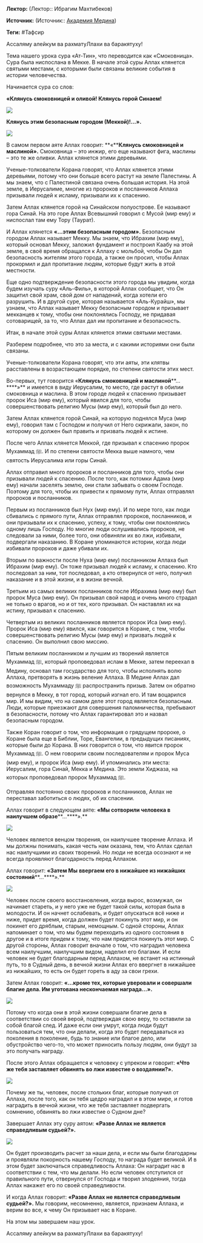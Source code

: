 **Лектор:** (Лектор:: Ибрагим Махтибеков)

**Источник:** (Источник:: [Академия Медина](https://web.medinaschool.org/school/))

**Теги:** #Тафсир

Ассаляму алейкум ва рахматуЛлахи ва баракятуху!


Тема нашего урока сура «Ат-Тин», что переводится как «Смоковница». Сура была ниспослана в Мекке. В начале этой суры Аллах клянется святыми местами, с которыми были связаны великие события в истории человечества.


Начинается сура со слов:


**«Клянусь смоковницей и оливой! Клянусь горой Синаем!**


**![](https://medinaschool.org/files/images/2019/12/610011169411dc0ad1f50a0a42c2ab97.jpg)**


**Клянусь этим безопасным городом (Меккой)!...».**


**![](https://medinaschool.org/files/images/2019/12/26aaa3fb15a5123914a1d957f0de0f10.jpg)**


В самом первом аяте Аллах говорит: **«****Клянусь смоковницей и маслиной».** Смоковница – это инжир, его еще называют фига, маслины – это те же оливки. Аллах клянется этими деревьями.


Ученые-толкователи Корана говорят, что Аллах клянется этими деревьями, потому что они больше всего растут на земле Палестины. А мы знаем, что с Палестиной связана очень большая история. На этой земле, в Иерусалиме, многие из пророков и посланников Аллаха призывали людей к исламу, призывали их к спасению.


Затем Аллах клянется горой на Синайском полуострове. Ее называют гора Синай. На это горе Аллах Всевышний говорил с Мусой (мир ему) и ниспослал там ему Тору (Таурат).


И Аллах клянется **«…этим безопасным городом».** Безопасным городом Аллах называет Мекку. Мы знаем, что Ибрахим (мир ему), который основал Мекку, заложил фундамент и построил Каабу на этой земле, в своё время обращался к Аллаху с мольбой, чтобы Он дал безопасность жителям этого города, а также он просил, чтобы Аллах прокормил и дал пропитание людям, которые будут жить в этой местности.


Еще одно подтверждение безопасности этого города мы увидим, когда будем изучать суру «Аль-Филь», в которой Аллах сообщает, что Он защитил свой храм, свой дом от нападений, когда хотели его разрушить. И в другой суре, которая называется «Аль-Курайш», мы узнаем, что Аллах называет Мекку безопасным городом и призывает мекканцев к тому, чтобы они поклонялись Господу, не придавая сотоварищей, за то, что Аллах дал им пропитание и безопасность.


Итак, в начале этой суры Аллах клянется этими святыми местами.


Разберем подробнее, что это за места, и с какими историями они были связаны.


Ученые-толкователи Корана говорят, что эти аяты, эти клятвы расставлены в возрастающем порядке, по степени святости этих мест.


Во-первых, тут говорится «**Клянусь смоковницей и маслиной****…****»** и имеется в виду Иерусалим, то место, где растут в обилии смоковница и маслина. В этом городе людей к спасению призывает пророк Иса (мир ему), который явился для того, чтобы совершенствовать религию Мусы (мир ему), который был до него.


Затем Аллах клянется горой Синай, на которую поднялся Муса (мир ему), говорил там с Господом и получил от Него скрижали, закон, по которому он должен был править и призвать людей к истине.


После чего Аллах клянется Меккой, где призывал к спасению пророк Мухаммад ﷺ. И по степени святости Мекка выше намного, чем святость Иерусалима или горы Синай.


Аллах отправил много пророков и посланников для того, чтобы они призывали людей к спасению. После того, как потомки Адама (мир ему) начали заселять землю, они стали забывать о своем Господе. Поэтому для того, чтобы их привести к прямому пути, Аллах отправлял пророков и посланников.


Первым из посланников был Нух (мир ему). И по мере того, как люди сбивались с прямого пути, Аллах отправлял пророков, посланников, и они призывали их к спасению, успеху, к тому, чтобы они поклонялись одному лишь Господу. Но многие люди ослушивались пророков, не следовали за ними, более того, они обвиняли их во лжи, избивали, подвергали наказанию. В Коране упоминаются истории, когда люди избивали пророков и даже убивали их.


Вторым по важности после Нуха (мир ему) посланником Аллаха был Ибрахим (мир ему). Он тоже призывал людей к исламу, к спасению. Кто последовал за ним, тот последовал, а кто отвернулся от него, получил наказание и в этой жизни, и в жизни вечной.


Третьим из самых великих посланников после Ибрахима (мир ему) был пророк Муса (мир ему). Он призывал свой народ и очень много страдал не только о врагов, но и от тех, кого призывал. Он наставлял их на истину, призывал к спасению.


Четвертым из великих посланников является пророк Иса (мир ему). Пророк Иса (мир ему) явился, как говорится в Коране, с тем, чтобы совершенствовать религию Мусы (мир ему) и призвать людей к спасению. Он выполнил свою миссию.


Пятым великим посланником и лучшим из творений является Мухаммад ﷺ, который проповедовал ислам в Мекке, затем переехал в Медину, основал там государство для того, чтобы исполнять волю Аллаха, претворять в жизнь веление Аллаха. В Медине Аллах дал возможность Мухаммаду ﷺ распространить призыв. Затем он обратно вернулся в Мекку, в тот город, который изгнал его. И там воцарился мир. И мы видим, что на самом деле этот город является безопасным. Люди, которые приезжают для совершения паломничества, пребывают в безопасности, потому что Аллах гарантировал это и назвал безопасным городом.


Также Коран говорит о том, что информация о грядущем пророке, о Коране была еще в Библии, Торе, Евангелии, в предыдущих писаниях, которые были до Корана. В них говорится о том, что явится пророк Мухаммад ﷺ. О нем говорили своим последователям и пророк Муса (мир ему), и пророк Иса (мир ему). И упоминались эти места: Иерусалим, гора Синай, Мекка и Медина. Это земли Хиджаза, на которых проповедовал пророк Мухаммад ﷺ.


Отправляя постоянно своих пророков и посланников, Аллах не переставал заботиться о людях, об их спасении.


Аллах говорит в следующем аяте: **«Мы сотворили человека в наилучшем образе****…****».**


**![](https://medinaschool.org/files/images/2019/12/9890dc268d3c92cb5c3e52d187a3cc7f.jpg)**


Человек является венцом творения, он наилучшее творение Аллаха. И мы должны понимать, какая честь нам оказана, тем, что Аллах сделал нас наилучшими из своих творений. Но люди не всегда осознают и не всегда проявляют благодарность перед Аллахом.


Аллах говорит: **«Затем Мы** **ввергаем его в нижайшее из нижайших состояний****…****».**


**![](https://medinaschool.org/files/images/2019/12/f915290fb8b56440c63fea66aefeb8c5.jpg)**


Человек после своего восстановления, когда вырос, возмужал, он начинает стареть, и у него уже не будет такой силы, которая была в молодости. И он начнет ослабевать, и будет опускаться всё ниже и ниже, придет время, когда должен будет покинуть этот мир, и он покинет его дряблым, старым, немощным. С одной стороны, Аллах напоминает о том, что мы будем переходить из одного состояния в другое и в итоге придем к тому, что нам придется покинуть этот мир. С другой стороны, Аллах говорит вначале о том, что наградил человека всем наилучшим, наилучшим видом, наделил его благами. И если человек не будет благодарным перед Аллахом, не встанет на истинный путь, то в Судный день, в вечной жизни Аллах его ввергнет в нижайшее из нижайших, то есть он будет гореть в аду за свои грехи.


Затем Аллах говорит: **«****…****кроме тех, которые уверовали и совершали благие дела. Им уготована нескончаемая награда****…****».**


**![](https://medinaschool.org/files/images/2019/12/98980bd1d6ee7bd31a811d65d824981f.jpg)**


Потому что когда они в этой жизни совершали благие дела в соответствии со своей верой, подтверждая свою веру, то оставили за собой благой след. И даже если они умрут, когда люди будут пользоваться тем, что они делали, когда это будет передаваться из поколения в поколение, будь то знание или благое дело, или обустройство чего-то, что может приносить пользу людям, они будут за это получать награду.


После этого Аллах обращается к человеку с упреком и говорит: **«Что же тебя заставляет обвинять во лжи известие о воздаянии?».**


**![](https://medinaschool.org/files/images/2019/12/1baff533d5e8220010ac3c1ee6624b7a.jpg)**


Почему же ты, человек, после стольких благ, которые получил от Аллаха, после того, как он тебя щедро наградил и в этом мире, и готов наградить в вечной жизни, что же тебя заставляет подвергать сомнению, обвинять во лжи известие о Судном дне?


Завершает Аллах эту суру аятом: **«Разве Аллах не является справедливым судьей?».**


**![](https://medinaschool.org/files/images/2019/12/2ac600cacf76f1716d4f7d4cf40f8c33.jpg)**


Он будет производить расчет за наши дела, и если мы были благодарны и проявляли покорность нашему Господу, то награда будет великой. И в этом будет заключаться справедливость Аллаха: Он наградит нас в соответствии с тем, что мы делали. Но если человек отступился от правильного пути, отвернулся от Господа и творил злодеяния, тогда Аллах накажет его по своей справедливости.


И когда Аллах говорит: **«Разве Аллах не является справедливым судьей?».** Мы говорим, несомненно, является, признаем Аллаха, и верим во все, к чему Он призывает нас в Коране.


На этом мы завершаем наш урок.


Ассаляму алейкум ва рахматуЛлахи ва баракятуху!

